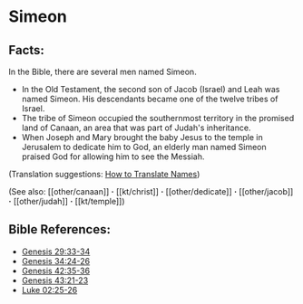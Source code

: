 # Simeon #

## Facts: ##

In the Bible, there are several men named Simeon.

* In the Old Testament, the second son of Jacob (Israel) and Leah was named Simeon. His descendants became one of the twelve tribes of Israel.
* The tribe of Simeon occupied the southernmost territory in the promised land of Canaan, an area that was part of Judah's inheritance.
* When Joseph and Mary brought the baby Jesus to the temple in Jerusalem to dedicate him to God, an elderly man named Simeon praised God for allowing him to see the Messiah.

(Translation suggestions: [How to Translate Names](en/ta-vol1/translate/man/translate-names))

(See also: [[other/canaan]] **·** [[kt/christ]] **·** [[other/dedicate]] **·** [[other/jacob]] **·** [[other/judah]] **·** [[kt/temple]])

## Bible References: ##

* [Genesis 29:33-34](en/tn/gen/help/29/33)
* [Genesis 34:24-26](en/tn/gen/help/34/24)
* [Genesis 42:35-36](en/tn/gen/help/42/35)
* [Genesis 43:21-23](en/tn/gen/help/43/21)
* [Luke 02:25-26](en/tn/luk/help/02/25)